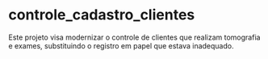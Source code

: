 # controle_cadastro_clientes

Este projeto visa modernizar o controle de clientes que realizam tomografia e exames, substituindo o registro em papel que estava inadequado.

